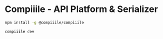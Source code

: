 # Compiiile - API Platform & Serializer

```sh
npm install -g @compiiile/compiiile
```

```sh
compiiile dev
```
